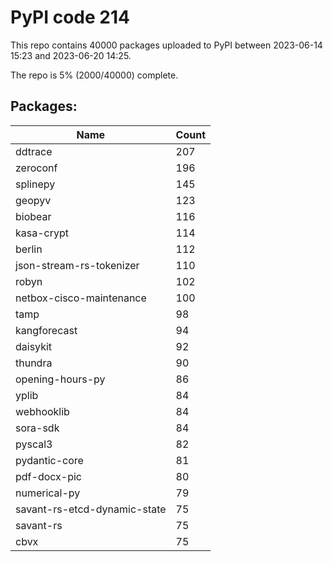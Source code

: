# PyPI code 214

This repo contains 40000 packages uploaded to PyPI between 
2023-06-14 15:23 and 2023-06-20 14:25.

The repo is 5% (2000/40000) complete.

## Packages:

| Name  | Count |
| ----- | ----- |
| ddtrace | 207 |
| zeroconf | 196 |
| splinepy | 145 |
| geopyv | 123 |
| biobear | 116 |
| kasa-crypt | 114 |
| berlin | 112 |
| json-stream-rs-tokenizer | 110 |
| robyn | 102 |
| netbox-cisco-maintenance | 100 |
| tamp | 98 |
| kangforecast | 94 |
| daisykit | 92 |
| thundra | 90 |
| opening-hours-py | 86 |
| yplib | 84 |
| webhooklib | 84 |
| sora-sdk | 84 |
| pyscal3 | 82 |
| pydantic-core | 81 |
| pdf-docx-pic | 80 |
| numerical-py | 79 |
| savant-rs-etcd-dynamic-state | 75 |
| savant-rs | 75 |
| cbvx | 75 |


